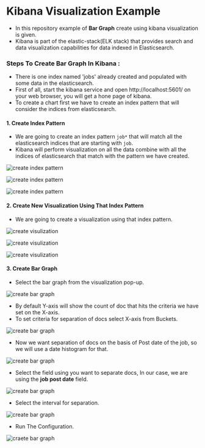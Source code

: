 # Kibana Visualization Example

- In this repository example of **Bar Graph** create using kibana visualization is given.
- Kibana is part of the elastic-stack(ELK stack) that provides search and data visualization capabilities for data indexed in Elasticsearch.


### Steps To Create Bar Graph In Kibana :

- There is one index named 'jobs' already created and populated with some data in the elasticsearch.
- First of all, start the kibana service and open http://localhost:5601/ on your web browser, you will get a hone page of kibana.
- To create a chart first we have to create an index pattern that will consider the indices from elasticsearch.


#### 1. Create Index Pattern

- We are going to create an index pattern `job*` that will match all the elasticsearch indices that are starting with `job`.
- Kibana will perform visualization on all the data combine with all the indices of elasticsearch that match with the pattern we have created.


![create index pattern](/src/assets/home-page.png)

![create index pattern](/src/assets/inex-pattern.png)

![create index pattern](/src/assets/create-pattern.png)

#### 2. Create New Visualization Using That Index Pattern

- We are going to create a visualization using that index pattern.

![create visulization](/src/assets/visulize.png)

![create visulization](/src/assets/select-pattern.png)

![create visulization](/src/assets/create-visulization.png)

#### 3. Create Bar Graph 

- Select the bar graph from the visualization pop-up.

![create bar graph](/src/assets/select-bar-graph.png)

- By default Y-axis will show the count of doc that hits the criteria we have set on the X-axis.
- To set criteria for separation of docs select X-axis from Buckets.

![create bar graph](/src/assets/add-x-axis.png)

- Now we want separation of docs on the basis of Post date of the job, so we will use a date histogram for that.

![create bar graph](/src/assets/select-histogram.png)

- Select the field using you want to separate docs, In our case, we are using the **job post date** field.

![create bar graph](/src/assets/select-field.png)

- Select the interval for separation.

![create bar graph](/src/assets/interval.png)

- Run The Configuration.

![craete bar graph](/src/assets/bar-graph.png)
